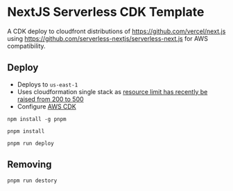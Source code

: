 # NextJS Serverless CDK Template

A CDK deploy to cloudfront distributions of https://github.com/vercel/next.js
using https://github.com/serverless-nextjs/serverless-next.js for AWS compatibility.

## Deploy

- Deploys to `us-east-1`
- Uses cloudformation single stack
  as [resource limit has recently be raised from 200 to 500](https://aws.amazon.com/about-aws/whats-new/2020/10/aws-cloudformation-now-supports-increased-limits-on-five-service-quotas/#:~:text=AWS%20CloudFormation%20now%20supports%20increased%20limits%20on%20five%20service%20quotas,-Posted%20On%3A%20Oct&text=Oct%2022%2C%202020-,AWS%20CloudFormation%20now%20supports%20increased%20limits%20on%20five%20service%20quotas,now%201MB%20(previously%20450KB).)
- Configure [AWS CDK](https://docs.aws.amazon.com/cdk/v2/guide/getting_started.html)
```
npm install -g pnpm

pnpm install

pnpm run deploy
```

## Removing

```
pnpm run destory
```
